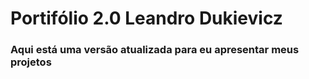 # Portifólio 2.0 Leandro Dukievicz

### Aqui está uma versão atualizada para eu apresentar meus projetos
